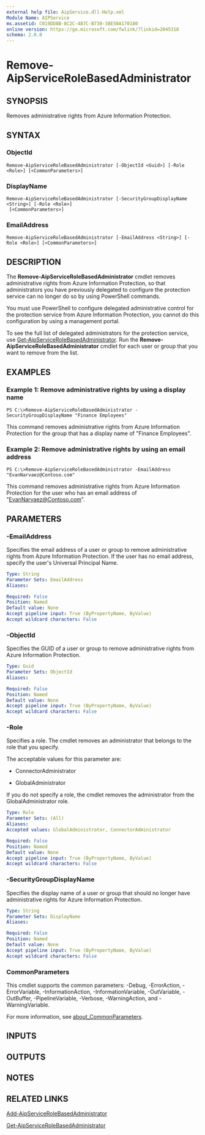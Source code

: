 ```yaml
---
external help file: AipService.dll-Help.xml
Module Name: AIPService
ms.assetid: C019DD8B-8C2C-487C-B730-38E50A170180
online version: https://go.microsoft.com/fwlink/?linkid=2045318
schema: 2.0.0
---
```


# Remove-AipServiceRoleBasedAdministrator

## SYNOPSIS
Removes administrative rights from Azure Information Protection.

## SYNTAX

### ObjectId
```
Remove-AipServiceRoleBasedAdministrator [-ObjectId <Guid>] [-Role <Role>] [<CommonParameters>]
```

### DisplayName
```
Remove-AipServiceRoleBasedAdministrator [-SecurityGroupDisplayName <String>] [-Role <Role>]
 [<CommonParameters>]
```

### EmailAddress
```
Remove-AipServiceRoleBasedAdministrator [-EmailAddress <String>] [-Role <Role>] [<CommonParameters>]
```

## DESCRIPTION
The **Remove-AipServiceRoleBasedAdministrator** cmdlet removes administrative rights from Azure Information Protection, so that administrators you have previously delegated to configure the protection service can no longer do so by using PowerShell commands.

You must use PowerShell to configure delegated administrative control for the protection service from Azure Information Protection, you cannot do this configuration by using a management portal.

To see the full list of delegated administrators for the protection service, use [Get-AipServiceRoleBasedAdministrator](./Get-AipServiceRoleBasedAdministrator.md). Run the **Remove-AipServiceRoleBasedAdministrator** cmdlet for each user or group that you want to remove from the list. 

## EXAMPLES

### Example 1: Remove administrative rights by using a display name
```
PS C:\>Remove-AipServiceRoleBasedAdministrator -SecurityGroupDisplayName "Finance Employees"
```

This command removes administrative rights from Azure Information Protection for the group that has a display name of "Finance Employees".

### Example 2: Remove administrative rights by using an email address
```
PS C:\>Remove-AipServiceRoleBasedAdministrator -EmailAddress "EvanNarvaez@Contoso.com"
```

This command removes administrative rights from Azure Information Protection for the user who has an email address of "EvanNarvaez@Contoso.com".

## PARAMETERS

### -EmailAddress
Specifies the email address of a user or group to remove administrative rights from Azure Information Protection. If the user has no email address, specify the user's Universal Principal Name.

```yaml
Type: String
Parameter Sets: EmailAddress
Aliases:

Required: False
Position: Named
Default value: None
Accept pipeline input: True (ByPropertyName, ByValue)
Accept wildcard characters: False
```

### -ObjectId
Specifies the GUID of a user or group to remove administrative rights from Azure Information Protection.

```yaml
Type: Guid
Parameter Sets: ObjectId
Aliases:

Required: False
Position: Named
Default value: None
Accept pipeline input: True (ByPropertyName, ByValue)
Accept wildcard characters: False
```

### -Role
Specifies a role. The cmdlet removes an administrator that belongs to the role that you specify.

The acceptable values for this parameter are:

- ConnectorAdministrator

- GlobalAdministrator

If you do not specify a role, the cmdlet removes the administrator from the GlobalAdministrator role.

```yaml
Type: Role
Parameter Sets: (All)
Aliases:
Accepted values: GlobalAdministrator, ConnectorAdministrator

Required: False
Position: Named
Default value: None
Accept pipeline input: True (ByPropertyName, ByValue)
Accept wildcard characters: False
```

### -SecurityGroupDisplayName
Specifies the display name of a user or group that should no longer have administrative rights for Azure Information Protection.

```yaml
Type: String
Parameter Sets: DisplayName
Aliases:

Required: False
Position: Named
Default value: None
Accept pipeline input: True (ByPropertyName, ByValue)
Accept wildcard characters: False
```

### CommonParameters
This cmdlet supports the common parameters: -Debug, -ErrorAction, -ErrorVariable, -InformationAction, -InformationVariable, -OutVariable, -OutBuffer, -PipelineVariable, -Verbose, -WarningAction, and -WarningVariable. 

For more information, see [about_CommonParameters](/powershell/module/microsoft.powershell.core/about/about_commonparameters).

## INPUTS

## OUTPUTS

## NOTES

## RELATED LINKS

[Add-AipServiceRoleBasedAdministrator](./Add-AipServiceRoleBasedAdministrator.md)

[Get-AipServiceRoleBasedAdministrator](./Get-AipServiceRoleBasedAdministrator.md)
